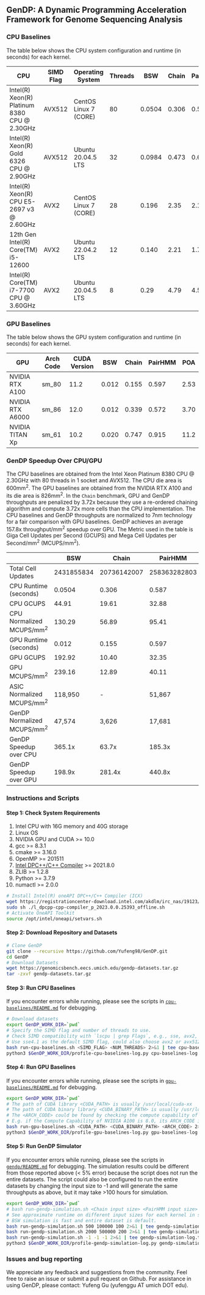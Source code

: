## GenDP: A Dynamic Programming Acceleration Framework for Genome Sequencing Analysis

### CPU Baselines

The table below shows the CPU system configuration and runtime (in seconds) for each kernel.

| CPU                                          | SIMD Flag | Operating System       | Threads | BSW    | Chain | PairHMM | POA   |
| -------------------------------------------- | --------- | --------------------- | ------- | -----  | ----- | ------- | ----- |
| Intel(R) Xeon(R) Platinum 8380 CPU @ 2.30GHz | AVX512    | CentOS Linux 7 (CORE) | 80      | 0.0504 | 0.306 | 0.587   | 16.6  |
| Intel(R) Xeon(R) Gold 6326 CPU @ 2.90GHz     | AVX512    | Ubuntu 20.04.5 LTS    | 32      | 0.0984 | 0.473 | 0.678   | 34.3  |
| Intel(R) Xeon(R) CPU E5-2697 v3 @ 2.60GHz    | AVX2      | CentOS Linux 7 (CORE) | 28      | 0.196  | 2.35  | 2.13    | 41.7  |
| 12th Gen Intel(R) Core(TM) i5-12600          | AVX2      | Ubuntu 22.04.2 LTS    | 12      | 0.140  | 2.21  | 1.71    | 36.6  |
| Intel(R) Core(TM) i7-7700 CPU @ 3.60GHz      | AVX2      | Ubuntu 20.04.5 LTS    | 8       | 0.29   | 4.79  | 4.51    | 98.5  |

### GPU Baselines

The table below shows the GPU system configuration and runtime (in seconds) for each kernel. 

| GPU                | Arch Code | CUDA Version | BSW   | Chain | PairHMM | POA  |
| ------------------ | --------- | ---- | ----- | ----- | ------  | ---- |
| NVIDIA RTX A100    | sm_80     | 11.2 | 0.012 | 0.155 | 0.597   | 2.53 |
| NVIDIA RTX A6000   | sm_86     | 12.0 | 0.012 | 0.339 | 0.572   | 3.70 |
| NVIDIA TITAN Xp    | sm_61     | 10.2 | 0.020 | 0.747 | 0.915   | 11.2 |

### GenDP Speedup Over CPU/GPU

The CPU baselines are obtained from the Intel Xeon Platinum 8380 CPU @ 2.30GHz with 80 threads in 1 socket and AVX512. The CPU die area is 600mm<sup>2</sup>. The GPU baselines are obtained from the NVIDIA RTX A100 and its die area is 826mm<sup>2</sup>. In the `Chain` benchmark, GPU and GenDP throughputs are penalized by 3.72x because they use a re-ordered chaining algorithm and compute 3.72x more cells than the CPU implementation. The CPU baselines and GenDP throughputs are normalized to 7nm technology for a fair comparison with GPU baselines. GenDP achieves an average 157.8x throughput/mm<sup>2</sup> speedup over GPU. The Metric used in the table is Giga Cell Updates per Second (GCUPS) and Mega Cell Updates per Second/mm<sup>2</sup> (MCUPS/mm<sup>2</sup>).

|                                       | BSW         | Chain       | PairHMM       | POA           |
| ------------------------------------- | ----------- | ----------- | ------------- | ------------- |
| Total Cell Updates                    | 2431855834  | 20736142007 | 258363282803  | 6448581509    |
| CPU Runtime (seconds)                 | 0.0504      | 0.306       | 0.587         | 16.6          |
| CPU GCUPS                             | 44.91       | 19.61       | 32.88         | 14.51         |
| CPU Normalized MCUPS/mm<sup>2</sup>   | 130.29      | 56.89       | 95.41         | 42.11         |
| GPU Runtime (seconds)                 | 0.012       | 0.155       | 0.597         | 2.53          |
| GPU GCUPS                             | 192.92      | 10.40       | 32.35         | 95.13         | 
| GPU MCUPS/mm<sup>2</sup>              | 239.16      | 12.89       | 40.11         | 117.94        |
| ASIC Normalized MCUPS/mm<sup>2</sup>  | 118,950      | -           | 51,867         | -             |
| GenDP Normalized MCUPS/mm<sup>2</sup> | 47,574       | 3,626        | 17,681         | 2,965          |
| GenDP Speedup over CPU                | 365.1x      | 63.7x       | 185.3x        | 70.4x         |
| GenDP Speedup over GPU                | 198.9x      | 281.4x      | 440.8x        | 25.1x         |


### Instructions and Scripts

#### Step 1: Check System Requirements

1. Intel CPU with 16G memory and 40G storage 
2. Linux OS
3. NVIDIA GPU and CUDA >= 10.0
4. gcc >= 8.3.1
5. cmake >= 3.16.0
6. OpenMP >= 201511
7. [Intel DPC++/C++ Compiler](https://www.intel.com/content/www/us/en/developer/articles/tool/oneapi-standalone-components.html#dpcpp-cpp) >= 2021.8.0
8. ZLIB >= 1.2.8 
9. Python >= 3.7.9
10. numactl >= 2.0.0

```bash
# Install Intel(R) oneAPI DPC++/C++ Compiler (ICX)
wget https://registrationcenter-download.intel.com/akdlm/irc_nas/19123/l_dpcpp-cpp-compiler_p_2023.0.0.25393_offline.sh
sudo sh ./l_dpcpp-cpp-compiler_p_2023.0.0.25393_offline.sh
# Activate OneAPI Toolkit
source /opt/intel/oneapi/setvars.sh
```

#### Step 2: Download Repository and Datasets

```bash
# Clone GenDP
git clone --recursive https://github.com/Yufeng98/GenDP.git
cd GenDP
# Download Datasets
wget https://genomicsbench.eecs.umich.edu/gendp-datasets.tar.gz
tar -zxvf gendp-datasets.tar.gz
```

#### Step 3: Run CPU Baselines

If you encounter errors while running, please see the scripts in <a href="https://github.com/Yufeng98/GenDP/blob/main/cpu-baselines/README.md">`cpu-baselines/README.md`</a> for debugging.

```bash
# Download datasets
export GenDP_WORK_DIR=`pwd`
# Specify the SIMD flag and number of threads to use.
# Check SIMD compatibility with `lscpu | grep Flags`, e.g., sse, avx2, avx512
# Use sse4.1 as the default SIMD flag, could also choose avx2 or avx512
bash run-cpu-baselines.sh <SIMD_FLAG> <NUM_THREADS> 2>&1 | tee cpu-baselines-log.txt
python3 $GenDP_WORK_DIR/profile-cpu-baselines-log.py cpu-baselines-log.txt
```

#### Step 4: Run GPU Baselines

If you encounter errors while running, please see the scripts in <a href="https://github.com/Yufeng98/GenDP/blob/main/gpu-baselines/README.md">`gpu-baselines/README.md`</a> for debugging.

```bash
export GenDP_WORK_DIR=`pwd`
# The path of CUDA library <CUDA_PATH> is usually /usr/local/cuda-xx
# The path of CUDA binary library <CUDA_BINARY_PATH> is usually /usr/local/cuda-xx/bin
# The <ARCH_CODE> could be found by checking the compute capability of the GPU from https://developer.nvidia.com/cuda-gpus
# E.g. if the Compute Capability of NVIDIA A100 is 8.0, its ARCH_CODE is sm_80
bash run-gpu-baselines.sh <CUDA_PATH> <CUDA_BINARY_PATH> <ARCH_CODE> 2>&1 | tee gpu-baselines-log.txt
python3 $GenDP_WORK_DIR/profile-gpu-baselines-log.py gpu-baselines-log.txt
```

#### Step 5: Run GenDP Simulator

If you encounter errors while running, please see the scripts in <a href="https://github.com/Yufeng98/GenDP/blob/main/gendp/README.md">`gendp/README.md`</a> for debugging. The simulation results could be different from those reported above (< 5% error) because the script does not run the entire datasets. The script could also be configured to run the entire datasets by changing the input size to -1 and will generate the same throughputs as above, but it may take >100 hours for simulation. 

```bash
export GenDP_WORK_DIR=`pwd`
# bash run-gendp-simulation.sh <Chain input size> <PairHMM input size> <POA input size>
# See approximate runtime on different input sizes for each kernel in script run-gendp-simulation.sh
# BSW simulation is fast and entire dataset is default.
bash run-gendp-simulation.sh 500 100000 100 2>&1 | tee gendp-simulation-log.txt     # ~ 6 hours
bash run-gendp-simulation.sh 2000 500000 200 2>&1 | tee gendp-simulation-log.txt    # ~ 24 hours
bash run-gendp-simulation.sh -1 -1 -1 2>&1 | tee gendp-simulation-log.txt           # ~ 250 hours for entire dataset
python3 $GenDP_WORK_DIR/profile-gendp-simulation-log.py gendp-simulation-log.txt
```

### Issues and bug reporting

We appreciate any feedback and suggestions from the community. Feel free to raise an issue or submit a pull request on Github. For assistance in using GenDP, please contact: Yufeng Gu (yufenggu AT umich DOT edu).